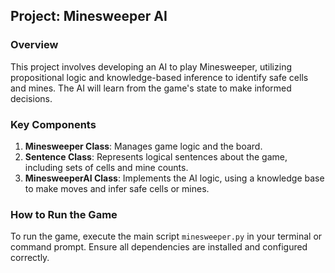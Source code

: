 ## Project: Minesweeper AI

### Overview
This project involves developing an AI to play Minesweeper, utilizing propositional logic and knowledge-based inference to identify safe cells and mines. The AI will learn from the game's state to make informed decisions.

### Key Components
1. **Minesweeper Class**: Manages game logic and the board.
2. **Sentence Class**: Represents logical sentences about the game, including sets of cells and mine counts.
3. **MinesweeperAI Class**: Implements the AI logic, using a knowledge base to make moves and infer safe cells or mines.

### How to Run the Game
To run the game, execute the main script `minesweeper.py` in your terminal or command prompt. Ensure all dependencies are installed and configured correctly.